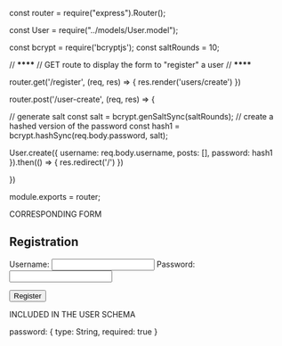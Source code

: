 const router = require("express").Router();

const User = require("../models/User.model");

const bcrypt = require('bcryptjs');
const saltRounds = 10;

// ******************************************\*\*\*\*******************************************
// GET route to display the form to "register" a user
// ******************************************\*\*\*\*******************************************

router.get('/register', (req, res) => {
res.render('users/create')
})

router.post('/user-create', (req, res) => {

// generate salt
const salt = bcrypt.genSaltSync(saltRounds);
// create a hashed version of the password
const hash1 = bcrypt.hashSync(req.body.password, salt);

User.create({ username: req.body.username, posts: [], password: hash1 }).then(() => {
res.redirect('/')
})

})

module.exports = router;

CORRESPONDING FORM

<h2>Registration</h2>

<form action="/user-create" method="POST">
  <label> Username:
    <input type="text" name="username" />
  </label>
  <label> Password:
    <input type="text" name="password" />
  </label>
  <br>

<button type="submit"> Register </button>

</form>

INCLUDED IN THE USER SCHEMA

password: { type: String, required: true }
